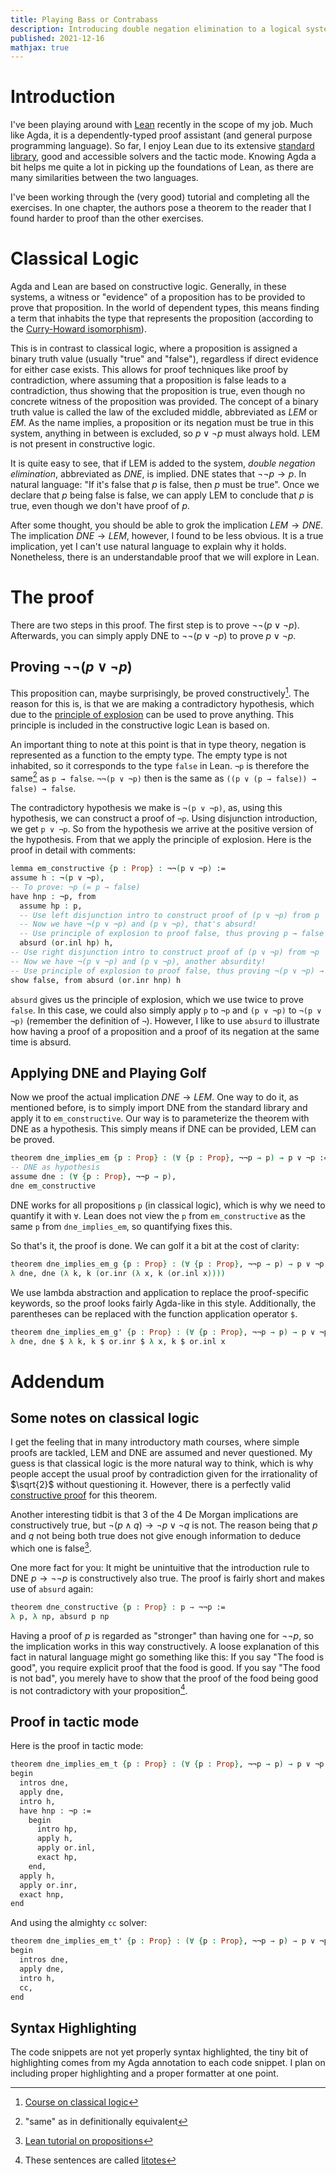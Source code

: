 ```yaml
---
title: Playing Bass or Contrabass
description: Introducing double negation elimination to a logical system is equivalent to introducing the law of the excluded middle. Both implications can be proved. Both also make the hair of constructivists stand on end.
published: 2021-12-16
mathjax: true
---
```


# Introduction
I've been playing around with [Lean](https://leanprover-community.github.io/) recently in the scope of my job. Much like Agda, it is a dependently-typed proof assistant (and general purpose programming language). So far, I enjoy Lean due to its extensive [standard library](https://leanprover-community.github.io/mathlib_docs/), good and accessible solvers and the tactic mode. Knowing Agda a bit helps me quite a lot in picking up the foundations of Lean, as there are many similarities between the two languages.

I've been working through the (very good) tutorial and completing all the exercises. In one chapter, the authors pose a theorem to the reader that I found harder to proof than the other exercises.

# Classical Logic
Agda and Lean are based on constructive logic. Generally, in these systems, a witness or "evidence" of a proposition has to be provided to prove that proposition. In the world of dependent types, this means finding a term that inhabits the type that represents the proposition (according to the [Curry-Howard isomorphism](https://en.wikipedia.org/wiki/Curry%E2%80%93Howard_correspondence)).

This is in contrast to classical logic, where a proposition is assigned a binary truth value (usually "true" and "false"), regardless if direct evidence for either case exists. This allows for proof techniques like proof by contradiction, where assuming that a proposition is false leads to a contradiction, thus showing that the proposition is true, even though no concrete witness of the proposition was provided. The concept of a binary truth value is called the law of the excluded middle, abbreviated as *LEM* or *EM*. As the name implies, a proposition or its negation must be true in this system, anything in between is excluded, so $p \lor \neg p$ must always hold. LEM is not present in constructive logic.

It is quite easy to see, that if LEM is added to the system, *double negation elimination*, abbreviated as *DNE*, is implied. DNE states that $\neg \neg p \rightarrow p$. In natural language: "If it's false that $p$ is false, then $p$ must be true". Once we declare that $p$ being false is false, we can apply LEM to conclude that $p$ is true, even though we don't have proof of $p$.

After some thought, you should be able to grok the implication $LEM \rightarrow DNE$. The implication $DNE \rightarrow LEM$, however, I found to be less obvious. It is a true implication, yet I can't use natural language to explain why it holds. Nonetheless, there is an understandable proof that we will explore in Lean.

# The proof
There are two steps in this proof. The first step is to prove $\neg \neg (p \lor \neg p)$. Afterwards, you can simply apply DNE to $\neg \neg (p \lor \neg p)$ to prove $p \lor \neg p$.

## Proving $\neg \neg (p \lor \neg p)$
This proposition can, maybe surprisingly, be proved constructively[^1]. The reason for this is, is that we are making a contradictory hypothesis, which due to the [principle of explosion](https://en.wikipedia.org/wiki/Principle_of_explosion) can be used to prove anything. This principle is included in the constructive logic Lean is based on.

An important thing to note at this point is that in type theory, negation is represented as a function to the empty type. The empty type is not inhabited, so it corresponds to the type `false` in Lean. `¬p` is therefore the same[^4] as `p → false`. `¬¬(p ∨ ¬p)` then is the same as `((p ∨ (p → false)) → false) → false`.

The contradictory hypothesis we make is `¬(p ∨ ¬p)`, as, using this hypothesis, we can construct a proof of `¬p`. Using disjunction introduction, we get `p ∨ ¬p`. So from the hypothesis we arrive at the positive version of the hypothesis. From that we apply the principle of explosion. Here is the proof in detail with comments:

```agda
lemma em_constructive {p : Prop} : ¬¬(p ∨ ¬p) :=
assume h : ¬(p ∨ ¬p),
-- To prove: ¬p (= p → false)
have hnp : ¬p, from
  assume hp : p,
  -- Use left disjunction intro to construct proof of (p ∨ ¬p) from p
  -- Now we have ¬(p ∨ ¬p) and (p ∨ ¬p), that's absurd!
  -- Use principle of explosion to proof false, thus proving p → false
  absurd (or.inl hp) h,
-- Use right disjunction intro to construct proof of (p ∨ ¬p) from ¬p
-- Now we have ¬(p ∨ ¬p) and (p ∨ ¬p), another absurdity!
-- Use principle of explosion to proof false, thus proving ¬(p ∨ ¬p) → false
show false, from absurd (or.inr hnp) h
```

`absurd` gives us the principle of explosion, which we use twice to prove `false`. In this case, we could also simply apply `p` to `¬p` and `(p ∨ ¬p)` to `¬(p ∨ ¬p)` (remember the definition of `¬`). However, I like to use `absurd` to illustrate how having a proof of a proposition and a proof of its negation at the same time is absurd.

## Applying DNE and Playing Golf
Now we proof the actual implication $DNE \rightarrow LEM$. One way to do it, as mentioned before, is to simply import DNE from the standard library and apply it to `em_constructive`. Our way is to parameterize the theorem with DNE as a hypothesis. This simply means if DNE can be provided, LEM can be proved.
```agda
theorem dne_implies_em {p : Prop} : (∀ {p : Prop}, ¬¬p → p) → p ∨ ¬p :=
-- DNE as hypothesis
assume dne : (∀ {p : Prop}, ¬¬p → p),
dne em_constructive
```
DNE works for all propositions `p` (in classical logic), which is why we need to quantify it with `∀`. Lean does not view the `p` from `em_constructive` as the same `p` from `dne_implies_em`, so quantifying fixes this.

So that's it, the proof is done. We can golf it a bit at the cost of clarity:
```agda
theorem dne_implies_em_g {p : Prop} : (∀ {p : Prop}, ¬¬p → p) → p ∨ ¬p :=
λ dne, dne (λ k, k (or.inr (λ x, k (or.inl x))))
```
We use lambda abstraction and application to replace the proof-specific keywords, so the proof looks fairly Agda-like in this style. Additionally, the parentheses can be replaced with the function application operator `$`.
```agda
theorem dne_implies_em_g' {p : Prop} : (∀ {p : Prop}, ¬¬p → p) → p ∨ ¬p :=
λ dne, dne $ λ k, k $ or.inr $ λ x, k $ or.inl x
```

# Addendum
## Some notes on classical logic
I get the feeling that in many introductory math courses, where simple proofs are tackled, LEM and DNE are assumed and never questioned. My guess is that classical logic is the more natural way to think, which is why people accept the usual proof by contradiction given for the irrationality of $\sqrt{2}$ without questioning it. However, there is a perfectly valid [constructive proof](https://en.wikipedia.org/wiki/Square_root_of_2#Constructive_proof) for this theorem.

Another interesting tidbit is that 3 of the 4 De Morgan implications are constructively true, but $\neg (p \land q) → \neg p \lor \neg q$ is not. The reason being that $p$ and $q$ not being both true does not give enough information to deduce which one is false[^2].

One more fact for you: It might be unintuitive that the introduction rule to DNE $p \rightarrow \neg \neg p$ is constructively also true. The proof is fairly short and makes use of `absurd` again:

```agda
theorem dne_constructive {p : Prop} : p → ¬¬p :=
λ p, λ np, absurd p np
```

Having a proof of $p$ is regarded as "stronger" than having one for $\neg \neg p$, so the implication works in this way constructively. A loose explanation of this fact in natural language might go something like this: If you say "The food is good", you require explicit proof that the food is good. If you say "The food is not bad", you merely have to show that the proof of the food being good is not contradictory with your proposition[^3].

## Proof in tactic mode
Here is the proof in tactic mode:
```agda
theorem dne_implies_em_t {p : Prop} : (∀ {p : Prop}, ¬¬p → p) → p ∨ ¬p :=
begin
  intros dne,
  apply dne,
  intro h,
  have hnp : ¬p :=
    begin
      intro hp,
      apply h,
      apply or.inl,
      exact hp,
    end,
  apply h,
  apply or.inr,
  exact hnp,
end
```
And using the almighty `cc` solver:
```agda
theorem dne_implies_em_t' {p : Prop} : (∀ {p : Prop}, ¬¬p → p) → p ∨ ¬p :=
begin
  intros dne,
  apply dne,
  intro h,
  cc,
end
```

## Syntax Highlighting
The code snippets are not yet properly syntax highlighted, the tiny bit of highlighting comes from my Agda annotation to each code snippet. I plan on including proper highlighting and a proper formatter at one point.

[^1]: [Course on classical logic](https://www.cs.cmu.edu/~fp/courses/15317-f08/lectures/09-10-classical.pdf)

[^2]: [Lean tutorial on propositions](https://leanprover.github.io/theorem_proving_in_lean/propositions_and_proofs.html)

[^3]: These sentences are called [litotes](https://en.wikipedia.org/wiki/Litotes)

[^4]: "same" as in definitionally equivalent
